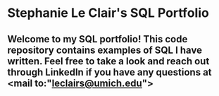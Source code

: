 # Stephanie Le Clair's SQL Portfolio

## Welcome to my SQL portfolio! This code repository contains examples of SQL I have written. Feel free to take a look and reach out through LinkedIn if you have any questions at <mail to:"leclairs@umich.edu">
